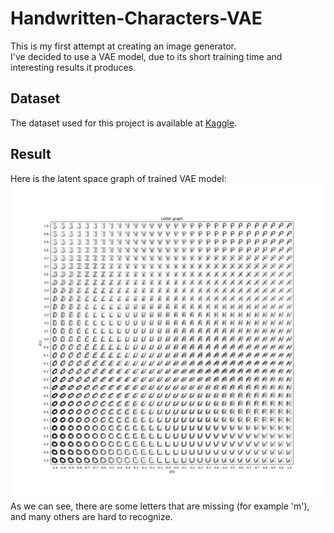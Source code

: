 # Handwritten-Characters-VAE
This is my first attempt at creating an image generator.  
I've decided to use a VAE model, due to its short training time and interesting results it produces. 

## Dataset

The dataset used for this project is available at [Kaggle](https://www.kaggle.com/datasets/sachinpatel21/az-handwritten-alphabets-in-csv-format).

## Result

Here is the latent space graph of trained VAE model:
![image](Characters_latent_space.png)
As we can see, there are some letters that are missing (for example 'm'), and many others are hard to recognize.  

